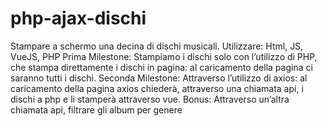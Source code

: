 # php-ajax-dischi
Stampare a schermo una decina di dischi musicali.
Utilizzare:
Html, JS, VueJS, PHP
Prima Milestone:
Stampiamo i dischi solo con l’utilizzo di PHP, che stampa direttamente i dischi in pagina: al caricamento della pagina ci saranno tutti i dischi.
Seconda Milestone:
Attraverso l’utilizzo di axios: al caricamento della pagina axios chiederà, attraverso una chiamata api, i dischi a php e li stamperà attraverso vue.
Bonus:
Attraverso un’altra chiamata api, filtrare gli album per genere
